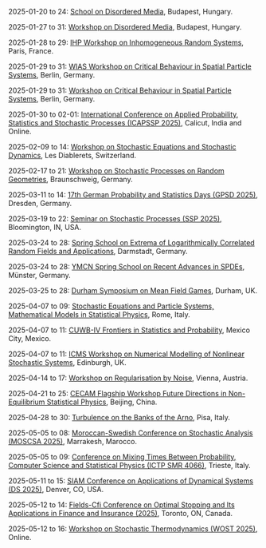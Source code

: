 2025-01-20 to 24: [School on Disordered Media](https://erdoscenter.renyi.hu/events/school-disordered-media), Budapest, Hungary.

2025-01-27 to 31: [Workshop on Disordered Media](https://erdoscenter.renyi.hu/events/workshop-disordered-media), Budapest, Hungary.

2025-01-28 to 29: [IHP Workshop on Inhomogeneous Random Systems](https://irs.math.cnrs.fr/2025/), Paris, France.

2025-01-29 to 31: [WIAS Workshop on Critical Behaviour in Spatial Particle Systems](https://www.wias-berlin.de/workshops/csps25/), Berlin, Germany.

2025-01-29 to 31: [Workshop on Critical Behaviour in Spatial Particle Systems](https://www.wias-berlin.de/workshops/csps25/), Berlin, Germany.

2025-01-30 to 02-01: [International Conference on Applied Probability, Statistics and Stochastic Processes (ICAPSSP 2025)](https://sites.google.com/nitc.ac.in/icapssp25/), Calicut, India and Online.

2025-02-09 to 14: [Workshop on Stochastic Equations and Stochastic Dynamics](https://indico.global/event/9635/), Les Diablerets, Switzerland.

2025-02-17 to 21: [Workshop on Stochastic Processes on Random Geometries](https://tu-braunschweig.de/stochastik/aktuell/workshops), Braunschweig, Germany.

2025-03-11 to 14: [17th German Probability and Statistics Days (GPSD 2025)](https://gpsd-2025.de), Dresden, Germany.

2025-03-19 to 22: [Seminar on Stochastic Processes (SSP 2025)](https://ssp.stat.indiana.edu), Bloomington, IN, USA.

2025-03-24 to 28: [Spring School on Extrema of Logarithmically Correlated Random Fields and Applications](https://www2.mathematik.tu-darmstadt.de/~stochastik/SpringSchool2025/), Darmstadt, Germany.

2025-03-24 to 28: [YMCN Spring School on Recent Advances in SPDEs](https://www.uni-muenster.de/MathematicsMuenster/de/events/2025/ymcn_spring-school_spdes.shtml), Münster, Germany.

2025-03-25 to 28: [Durham Symposium on Mean Field Games](https://www.maths.dur.ac.uk/users/alpar.r.meszaros/web_DSMFG/2025_03_DSMFG.html), Durham, UK.

2025-04-07 to 09: [Stochastic Equations and Particle Systems, Mathematical Models in Statistical Physics](https://www1.mat.uniroma1.it/people/bertini/seps), Rome, Italy.

2025-04-07 to 11: [CUWB-IV Frontiers in Statistics and Probability](https://cuwb.cimat.mx/node/68), Mexico City, Mexico.

2025-04-07 to 11: [ICMS Workshop on Numerical Modelling of Nonlinear Stochastic Systems](https://icms.org.uk/workshops/2025/numerical-modelling-nonlinear-stochastic-systems), Edinburgh, UK.

2025-04-14 to 17: [Workshop on Regularisation by Noise](https://regbynoise2025.conf.tuwien.ac.at/), Vienna, Austria.

2025-04-21 to 25: [CECAM Flagship Workshop Future Directions in Non-Equilibrium Statistical Physics](https://cecam.org/workshop-details/future-directions-in-non-equilibrium-statistical-physics-1395), Beijing, China.

2025-04-28 to 30: [Turbulence on the Banks of the Arno](https://indico.sns.it/event/62/), Pisa, Italy.

2025-05-05 to 08: [Moroccan-Swedish Conference on Stochastic Analysis (MOSCSA 2025)](https://moscsa2025.com/), Marrakesh, Marocco.

2025-05-05 to 09: [Conference on Mixing Times Between Probability, Computer Science and Statistical Physics (ICTP SMR 4066)](https://indico.ictp.it/event/10831), Trieste, Italy.

2025-05-11 to 15: [SIAM Conference on Applications of Dynamical Systems (DS 2025)](https://siam.org/conferences-events/siam-conferences/ds25), Denver, CO, USA.

2025-05-12 to 14: [Fields-Cfi Conference on Optimal Stopping and Its Applications in Finance and Insurance (2025)](http://www.fields.utoronto.ca/activities/24-25/optimal-stopping), Toronto, ON, Canada.

2025-05-12 to 16: [Workshop on Stochastic Thermodynamics (WOST 2025)](https://wostmeeting.org), Online.

